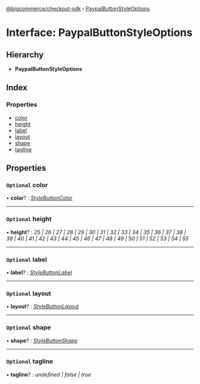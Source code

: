 [@bigcommerce/checkout-sdk](../README.md) › [PaypalButtonStyleOptions](paypalbuttonstyleoptions.md)

# Interface: PaypalButtonStyleOptions

## Hierarchy

* **PaypalButtonStyleOptions**

## Index

### Properties

* [color](paypalbuttonstyleoptions.md#optional-color)
* [height](paypalbuttonstyleoptions.md#optional-height)
* [label](paypalbuttonstyleoptions.md#optional-label)
* [layout](paypalbuttonstyleoptions.md#optional-layout)
* [shape](paypalbuttonstyleoptions.md#optional-shape)
* [tagline](paypalbuttonstyleoptions.md#optional-tagline)

## Properties

### `Optional` color

• **color**? : *[StyleButtonColor](../enums/stylebuttoncolor.md)*

___

### `Optional` height

• **height**? : *25 | 26 | 27 | 28 | 29 | 30 | 31 | 32 | 33 | 34 | 35 | 36 | 37 | 38 | 39 | 40 | 41 | 42 | 43 | 44 | 45 | 46 | 47 | 48 | 49 | 50 | 51 | 52 | 53 | 54 | 55*

___

### `Optional` label

• **label**? : *[StyleButtonLabel](../enums/stylebuttonlabel.md)*

___

### `Optional` layout

• **layout**? : *[StyleButtonLayout](../enums/stylebuttonlayout.md)*

___

### `Optional` shape

• **shape**? : *[StyleButtonShape](../enums/stylebuttonshape.md)*

___

### `Optional` tagline

• **tagline**? : *undefined | false | true*
